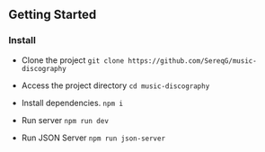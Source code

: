 ## Getting Started

###  Install

- Clone the project
`git clone https://github.com/SereqG/music-discography`

- Access the project directory
`cd music-discography`

- Install dependencies.
`npm i`

- Run server
`npm run dev`

- Run JSON Server
`npm run json-server`
